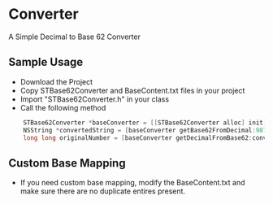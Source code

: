 Converter
=========

A Simple Decimal to Base 62 Converter

## Sample Usage

- Download the Project
- Copy STBase62Converter and BaseContent.txt files in your project
- Import "STBase62Converter.h" in your class
- Call the following method 

```objective-c
    STBase62Converter *baseConverter = [[STBase62Converter alloc] init];
    NSString *convertedString = [baseConverter getBase62FromDecimal:9876543210]; // Sample 10 digit number
    long long originalNumber = [baseConverter getDecimalFromBase62:convertedString];
```

## Custom Base Mapping

- If you need custom base mapping, modify the BaseContent.txt and make sure there are no duplicate entires present.
